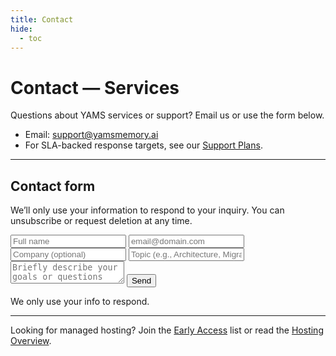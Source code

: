 ```yaml
---
title: Contact
hide:
  - toc
---
```


# Contact — Services

Questions about YAMS services or support? Email us or use the form below.



- Email: [support@yamsmemory.ai](mailto:support@yamsmemory.ai)
- For SLA-backed response targets, see our [Support Plans](support_plans.md).

---

## Contact form

We’ll only use your information to respond to your inquiry. You can unsubscribe or request deletion at any time.

<form action="https://formspree.io/f/xgvzbbzy" method="POST" class="contact-form">
  <input type="text" name="name" placeholder="Full name" required />
  <input type="email" name="email" placeholder="email@domain.com" required />
  <input type="text" name="company" placeholder="Company (optional)" />
  <input type="text" name="topic" placeholder="Topic (e.g., Architecture, Migration, Support)" />
  <textarea name="message" placeholder="Briefly describe your goals or questions" required></textarea>
  <!-- Honeypot field -->
  <input type="text" name="_gotcha" style="display:none" />
  <!-- Redirect to thanks page -->
  <input type="hidden" name="_redirect" value="/thanks/" />
  <!-- Tag the submission -->
  <input type="hidden" name="list" value="services-contact" />
  <button type="submit">Send</button>
</form>

<p class="privacy-note">We only use your info to respond.</p>

---

Looking for managed hosting? Join the [Early Access](../hosting/early-access.md) list or read the [Hosting Overview](../hosting/README.md).
